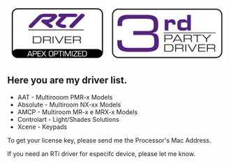 ![Pic](https://raw.githubusercontent.com/Matioliflavio/RTI-Drivers/master/RTIDriver3rdParty.png)

## Here you are my driver list.

* AAT - Multirooom PMR-x Models
* Absolute - Multiroom NX-xx Models 
* AMCP - Multiroom MR-x e MRX-x Models
* Controlart - Light/Shades Solutions
* Xcene - Keypads

To get your license key, please send me the Processor's Mac Address.

If you need an RTi driver for especifc device, please let me know.
